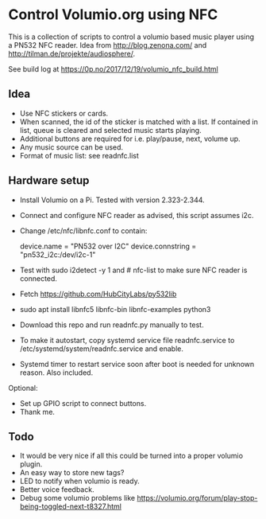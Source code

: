 # Control Volumio.org using NFC

This is a collection of scripts to control a volumio based music player using a PN532 NFC reader. Idea from http://blog.zenona.com/ and http://tilman.de/projekte/audiosphere/.

See build log at https://0p.no/2017/12/19/volumio_nfc_build.html

## Idea

* Use NFC stickers or cards.
* When scanned, the id of the sticker is matched with a list. If contained in list, queue is cleared and selected music starts playing.
* Additional buttons are required for i.e. play/pause, next, volume up.
* Any music source can be used.
* Format of music list: see readnfc.list

## Hardware setup

* Install Volumio on a Pi. Tested with version 2.323-2.344.
* Connect and configure NFC reader as advised, this script assumes i2c.
* Change /etc/nfc/libnfc.conf to contain:

  device.name = "PN532 over I2C"
  device.connstring = "pn532_i2c:/dev/i2c-1"

* Test with sudo i2detect -y 1 and # nfc-list to make sure NFC reader is connected.
* Fetch https://github.com/HubCityLabs/py532lib
* sudo apt install libnfc5 libnfc-bin libnfc-examples python3
* Download this repo and run readnfc.py manually to test.
* To make it autostart, copy systemd service file readnfc.service to /etc/systemd/system/readnfc.service and enable.
* Systemd timer to restart service soon after boot is needed for unknown reason. Also included.

Optional:

* Set up GPIO script to connect buttons.
* Thank me.

## Todo

* It would be very nice if all this could be turned into a proper volumio plugin.
* An easy way to store new tags?
* LED to notify when volumio is ready.
* Better voice feedback.
* Debug some volumio problems like https://volumio.org/forum/play-stop-being-toggled-next-t8327.html

